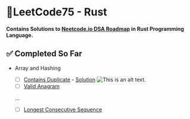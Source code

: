 # 🦀LeetCode75 - Rust

#### Contains Solutions to [Neetcode.io DSA Roadmap](https://neetcode.io/roadmap) in Rust Programming Language.

## ✅ Completed So Far

- Array and Hashing

  - [ ] [Contains Duplicate](https://leetcode.com/problems/contains-duplicate/description/) - [Solution](https://github.com/i-akv/neetcodeio-dsa/blob/main/src/array_and_hashing/contains_duplicate.rs) ![This is an alt text.](https://plus.unsplash.com/premium_photo-1675127366598-f6c344e5233b?w=16 "This is a sample image.")
  - [ ] [Valid Anagram](https://leetcode.com/problems/valid-anagram/description/)

  ...

  - [ ] [Longest Consecutive Sequence](https://leetcode.com/problems/longest-consecutive-sequence/description/)
